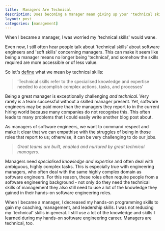 ```yaml
---
title:  Managers Are Technical
description: Does becoming a manager mean giving up your 'technical skills'?
layout: post
categories: [management]
---
```


When I became a manager, I was worried my 'technical skills' would wane.

Even now, I still often hear people talk about 'technical skills' about software engineers and 'soft skills' concerning managers. This can make it seem like being a manager means no longer being 'technical’, and somehow the skills required are more accessible or of less value.

So let's [define](https://www.thebalancecareers.com/technical-skills-list-2063775#:~:text=Technical%20skills%20are%20the%20abilities,%2C%20mechanical%20equipment%2C%20or%20tools.) what we mean by technical skills:

> 'Technical skills refer to the specialised knowledge and expertise needed to accomplish complex actions, tasks, and processes'

Being a great manager is exceptionally challenging *and technical*. Very rarely is a team successful without a skilled manager present. Yet, software engineers may be paid more than the managers they report to in the current hiring world because many companies do not recognise this. This often leads to many problems that I could easily write another blog post about.

As managers of software engineers, we want to command respect and make it clear that we can empathise with the struggles of being in those roles that report to us; otherwise, it can be very challenging to do our jobs.

> *Great teams are built, enabled and nurtured by great technical managers.*

Managers need *specialised knowledge and expertise* and often deal with ambiguous, highly complex tasks. This is especially true with engineering managers, who often deal with the same highly complex domain as software engineers. For this reason, these roles often require people from a software engineering background - not only do they need the technical skills of management they also still need to use a lot of the knowledge they gained in their hands-on software engineering roles.

When I became a manager, I decreased my hands-on programming skills to gain my coaching, management, and leadership skills. I was not reducing my 'technical' skills in general. I still use a lot of the knowledge and skills I learned during my hands-on software engineering career. Managers are technical, too.
